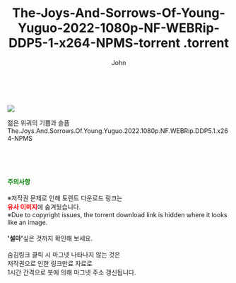 ﻿---
layout: post
title:  "                   The-Joys-And-Sorrows-Of-Young-Yuguo-2022-1080p-NF-WEBRip-DDP5-1-x264-NPMS-torrent                .torrent"
author: John
categories: [ 영화 ]
tags: [  ]
image: https://torrentrj57.com/uploadfile/full/41a7cb7963375a108da514531d907e35105be1ab.jpg 
description: "                   The-Joys-And-Sorrows-Of-Young-Yuguo-2022-1080p-NF-WEBRip-DDP5-1-x264-NPMS-torrent                 torrent 정보 공유"
toc: true
toc_sticky: true
---

<br>
<p><img src="https://torrentrj57.com/uploadfile/full/41a7cb7963375a108da514531d907e35105be1ab.jpg"/></p>
 젊은 위궈의 기쁨과 슬픔 The.Joys.And.Sorrows.Of.Young.Yuguo.2022.1080p.NF.WEBRip.DDP5.1.x264-NPMS  
    
<br><br><br>
<p data-ke-size="size16"><b><span style="color: green;">주의사항</span></b><br /><br />※저작권 문제로 인해 토렌트 다운로드 링크는<br /><b><span style="color: red;">유사 이미지</span></b>에 숨겨뒀습니다.<br />※Due to copyright issues, the torrent download link is hidden where it looks like an image.<br /><br /><b>'설마'</b>싶은 것까지 확인해 보세요.<br /><br />숨김링크 클릭 시 마그넷 나타나지 않는 것은<br />저작권으로 인한 링크만료 자료로<br />1시간 간격으로 봇에 의해 마그넷 주소 갱신됩니다.</p>
